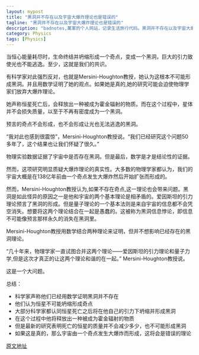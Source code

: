```yaml
---
layout: mypost
title: "黑洞并不存在以及宇宙大爆炸理论也是错误的"
tagline: "黑洞并不存在以及宇宙大爆炸理论也是错误的"
description: "badnotes,萬軍的个人网站，记录生活旅行代码。黑洞并不存在以及宇宙大爆炸理论也是错误的"
category: Physics
tags: [Physics]
---
```





当恒心能量耗尽时，生命终结并坍缩形成一个奇点，变成一个黑洞，巨大的引力致使光也不能逃逸。至少，这就是我们的共识。

有科学家对此强烈反对，也就是Mersini-Houghton教授，她认为这根本不可能形成黑洞。并且用数学证明了她的观点。如果她是真的,她的研究可能会迫使物理学家们放弃大爆炸理论。

她声称恒星死亡后，会释放出一种被成为霍金辐射的物质。而在这个过程中，星体并不会损失质量，以至于不再有密度成为一个黑洞。

预言的奇点不会形成，也不会形成让光也无法逃逸的黑洞。

“我对此也感到很震惊”，Mersini-Houghton教授说。“我们已经研究这个问题50多年了，这个结果也让我们怀疑了很久。”

物理实验数据证据了宇宙中是否存在黑洞。但是最后，数学是才是结论性的证据。

然而，这项研究明显质疑大爆炸理论的真实性。大多数的物理学家都认为，我们的宇宙大概是在138亿年前由一个奇点发生大爆炸然后开始扩张而形成的。

然而，Mersini-Houghton教授认为,如果不存在奇点,这一理论也会带来问题。黑洞是如此怪异的原因之一是他和宇宙的两个基本理论是相矛盾的。爱因斯坦的引力理论预言了黑洞的形成。但是量子理论的一个基本法则是来自宇宙的信息都不会凭空消失。想要将这两个理论结合在一起是愚蠢的。这被称为黑洞信息悖论，即信息不可能像预言那样永久的消失在黑洞里。

Mersini-Houghton教授用数学结合两种理论来证明，但并不想影响已经存在的黑洞理论。

“几十年来，物理学家一直试图合并这两个理论——爱因斯坦的引力理论和量子力学,但是这次才真正的让这两个理论和谐的在一起。” Mersini-Houghton教授说。

这是一个大问题。


总结：

* 科学家声称他们已经用数学证明黑洞并不存在
* 他们认为恒星不可能坍缩形成奇点
* 大部分科学家都认同恒星死亡之后将在他自己的引力下坍缩并形成黑洞
* 在这个过程中他将释放出一种被成为霍金辐射的物质
* 但是最新的研究表明死亡的恒星的质量并不会减少多少，也不可能形成黑洞
* 如果这是真的，那么宇宙由一个奇点发生大爆炸而形成，这将会是错误的理论


[原文地址](http://www.dailymail.co.uk/sciencetech/article-2769156/Black-holes-NOT-exist-Big-Bang-Theory-wrong-claims-scientist-maths-prove-it.html)

